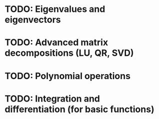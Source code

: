 # TODO: Eigenvalues and eigenvectors
# TODO: Advanced matrix decompositions (LU, QR, SVD)
# TODO: Polynomial operations
# TODO: Integration and differentiation (for basic functions)